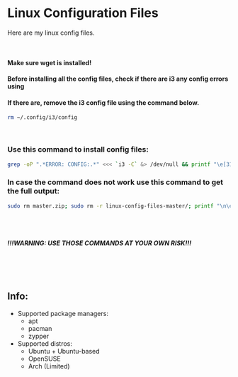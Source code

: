 
# Linux Configuration Files

Here are my linux config files.

<br>

#### Make sure wget is installed!
#### Before installing all the config files, check if there are i3 any config errors using

#### If there are, remove the i3 config file using the command below.
```bash
rm ~/.config/i3/config
```
<br>

### Use this command to install config files:
```bash
grep -oP ".*ERROR: CONFIG:.*" <<< `i3 -C` &> /dev/null && printf "\e[31mFound i3 config error: removing i3 config file\e[0m\n" && sudo rm ~/.config/i3/config; sudo rm master.zip &> /dev/null; sudo rm -r linux-config-files-master/ &> /dev/null; printf "\n\e[93mStarting config file installation...\e[0m\n\n"; wget https://github.com/JacksStuff0905/linux-config-files/archive/master.zip &> /dev/null && unzip master.zip &> /dev/null && bash linux-config-files-master/load-config-files.sh; sudo rm master.zip
```

### In case the command does not work use this command to get the full output:

```bash
sudo rm master.zip; sudo rm -r linux-config-files-master/; printf "\n\e[93mStarting config file installation...\e[0m\n\n"; wget https://github.com/JacksStuff0905/linux-config-files/archive/master.zip && unzip master.zip && bash linux-config-files-master/load-config-files.sh; sudo rm master.zip
```
<br><br>

#### *!!!WARNING: USE THOSE COMMANDS AT YOUR OWN RISK!!!*


<br><br><br>
## Info:
- Supported package managers:
    - apt
    - pacman
    - zypper
- Supported distros:
    - Ubuntu + Ubuntu-based
    - OpenSUSE
    - Arch (Limited)
